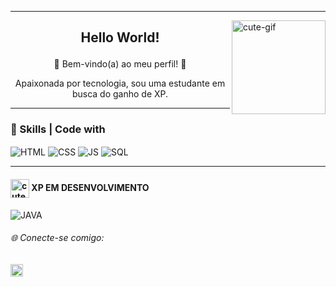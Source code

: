
<hr>

<!-- GIF ANIMADO G -->
<img align="right" alt="cute-gif" height="150" width="150" src="https://user-images.githubusercontent.com/119058582/236551755-2135f801-0843-4dc2-b1a7-ce17220be18a.gif">

<!--- TÍTULO --->
## <p align="center">Hello World!</p>

<!-- SUBTÍTULO -->
<p align="center">
 🌟 Bem-vindo(a) ao meu perfil! 🌟
<p align="center">
  Apaixonada por tecnologia, sou uma estudante em busca do ganho de XP.
</p>

<hr>

<!--- TAGS DE SKILL-->
### 📌 Skills | Code with
<div style="dispaly=in-line block">
  <img align="center" alt="HTML" height="" width="" src="https://img.shields.io/badge/html5-%23E34F26.svg?style=for-the-badge&logo=html5&logoColor=white">
  <img align="center" alt="CSS" height="" width="" src="https://img.shields.io/badge/css3-%231572B6.svg?style=for-the-badge&logo=css3&logoColor=white">
  <img align="center" alt="JS" height="" width="" src="https://img.shields.io/badge/javascript-%23323330.svg?style=for-the-badge&logo=javascript&logoColor=%23F7DF1E">
  <img align="center" alt="SQL" height="" width="" src="https://img.shields.io/badge/sqlite-%2307405e.svg?style=for-the-badge&logo=sqlite&logoColor=white">
</div>

<hr>

<!--ESTUDOS ATUAIS-->   
#### <img align="center" alt="cute-gif" height="30" src="https://user-images.githubusercontent.com/119058582/236561127-7287a52a-d839-4c45-be81-4a75e1c64ea0.gif"> XP EM DESENVOLVIMENTO 
<div style="dispaly=in-line block">
     <p> 
      <img align="center" alt="JAVA" height="" width="" src="https://img.shields.io/badge/Java-ED8B00?style=for-the-badge&logo=openjdk&logoColor=white">
     </p>
</div>

<!-- SOCIAL MEDIA -->
###### 🌐 Conecte-se comigo:
[<img src="https://github.com/liliangeovana/liliangeovana/assets/119058582/4bc8b9cf-7de5-48f4-8ce4-1eb5aec82305" alt="LinkedIn" width="20" height="20">](https://www.linkedin.com/in/l%C3%ADlian-saraiva-766b23243/) 













